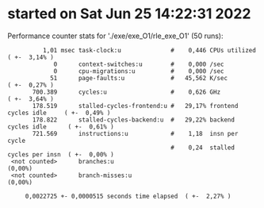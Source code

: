 # started on Sat Jun 25 14:22:31 2022


 Performance counter stats for './exe/exe_O1/rle_exe_O1' (50 runs):

              1,01 msec task-clock:u              #    0,446 CPUs utilized            ( +-  3,14% )
                 0      context-switches:u        #    0,000 /sec                   
                 0      cpu-migrations:u          #    0,000 /sec                   
                51      page-faults:u             #   45,562 K/sec                    ( +-  0,27% )
           700.389      cycles:u                  #    0,626 GHz                      ( +-  3,64% )
           178.519      stalled-cycles-frontend:u #   29,17% frontend cycles idle     ( +-  0,49% )
           178.822      stalled-cycles-backend:u  #   29,22% backend cycles idle      ( +-  0,61% )
           721.569      instructions:u            #    1,18  insn per cycle         
                                                  #    0,24  stalled cycles per insn  ( +-  0,00% )
     <not counted>      branches:u                                                    (0,00%)
     <not counted>      branch-misses:u                                               (0,00%)

         0,0022725 +- 0,0000515 seconds time elapsed  ( +-  2,27% )


